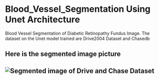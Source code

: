 # Blood_Vessel_Segmentation Using Unet Architecture
Blood Vessel Segmentation of Diabetic Retinopathy Fundus Image. The dataset on the Unet model trained are Drive2004 Dataset and Chasedb
<h2>Here is the segmented image picture<h2>

<img src="https://user-images.githubusercontent.com/68460013/236638014-60e0d2ce-2052-4fd9-a1d6-a42188f8dcb4.png" alt="Segmented image of Drive and Chase Dataset">

